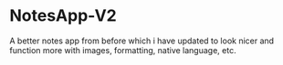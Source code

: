 # NotesApp-V2
A better notes app from before which i have updated to look nicer and function more with images, formatting, native language, etc.
